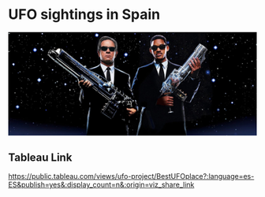 # UFO sightings in Spain

![Alt text](Images/wM1aNIXSqB8GSeQY38LOUHYMYIw.jpg)

##

##

##

## Tableau Link

https://public.tableau.com/views/ufo-project/BestUFOplace?:language=es-ES&publish=yes&:display_count=n&:origin=viz_share_link